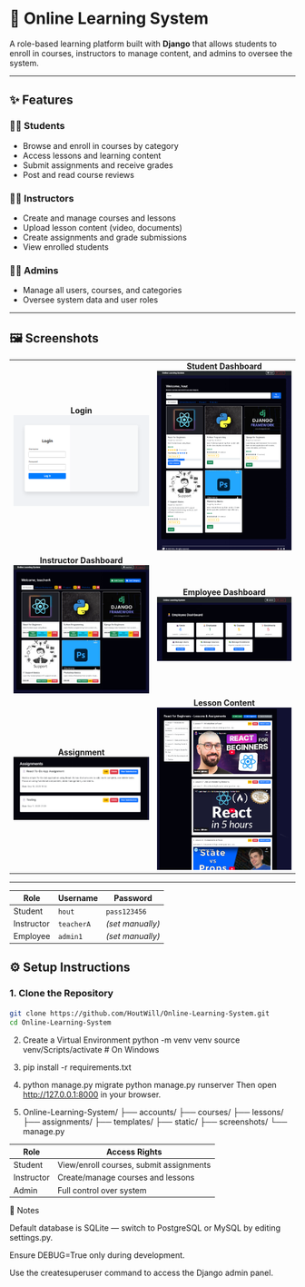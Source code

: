 # 🧠 Online Learning System

A role-based learning platform built with **Django** that allows students to enroll in courses, instructors to manage content, and admins to oversee the system.

---

## ✨ Features

### 👩‍🎓 Students
- Browse and enroll in courses by category
- Access lessons and learning content
- Submit assignments and receive grades
- Post and read course reviews

### 👨‍🏫 Instructors
- Create and manage courses and lessons
- Upload lesson content (video, documents)
- Create assignments and grade submissions
- View enrolled students

### 🧑‍💼 Admins
- Manage all users, courses, and categories
- Oversee system data and user roles

---

## 🖼 Screenshots

<table> <tr> <td align="center"> <b>Login</b><br> <img src="screenshots/LoginPage.png" width="300"> </td> <td align="center"> <b>Student Dashboard</b><br> <img src="screenshots/student_dashboard.png" width="300"> </td> </tr> <tr> <td align="center"> <b>Instructor Dashboard</b><br> <img src="screenshots/Instructor_dashboard.png" width="300"> </td> <td align="center"> <b>Employee Dashboard</b><br> <img src="screenshots/Employee_Dashboard.png" width="300"> </td> </tr> <tr> <td align="center"> <b>Assignment</b><br> <img src="screenshots/Assignment.png" width="300"> </td> <td align="center"> <b>Lesson Content</b><br> <img src="screenshots/Lesson_Content.png" width="300"> </td> </tr> </table>

---
| Role       | Username   | Password         |
| ---------- | ---------- | ---------------- |
| Student    | `hout`     | `pass123456`     |
| Instructor | `teacherA` | *(set manually)* |
| Employee   | `admin1`   | *(set manually)* |


## ⚙️ Setup Instructions

### 1. Clone the Repository
```bash
git clone https://github.com/HoutWill/Online-Learning-System.git
cd Online-Learning-System
```
2. Create a Virtual Environment
    python -m venv venv
    source venv/Scripts/activate  # On Windows

3. pip install -r requirements.txt

4. python manage.py migrate
   python manage.py runserver
   Then open http://127.0.0.1:8000
 in your browser.

5. Online-Learning-System/
├── accounts/
├── courses/
├── lessons/
├── assignments/
├── templates/
├── static/
├── screenshots/
└── manage.py

| Role       | Access Rights                           |
| ---------- | --------------------------------------- |
| Student    | View/enroll courses, submit assignments |
| Instructor | Create/manage courses and lessons       |
| Admin      | Full control over system                |



📌 Notes

Default database is SQLite — switch to PostgreSQL or MySQL by editing settings.py.

Ensure DEBUG=True only during development.

Use the createsuperuser command to access the Django admin panel.




